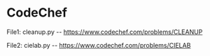 # CodeChef
File1: cleanup.py -- https://www.codechef.com/problems/CLEANUP

File2: cielab.py  -- https://www.codechef.com/problems/CIELAB
